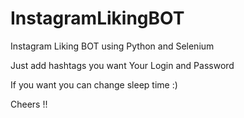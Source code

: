 # InstagramLikingBOT


Instagram Liking BOT using Python and Selenium

Just add hashtags you want
Your Login and Password

If you want you can change sleep time :)


Cheers !!



